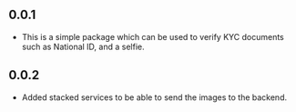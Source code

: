 ## 0.0.1

* This is a simple package which can be used to verify KYC documents such as National ID, and a selfie.


## 0.0.2

* Added stacked services to be able to send the images to the backend.
